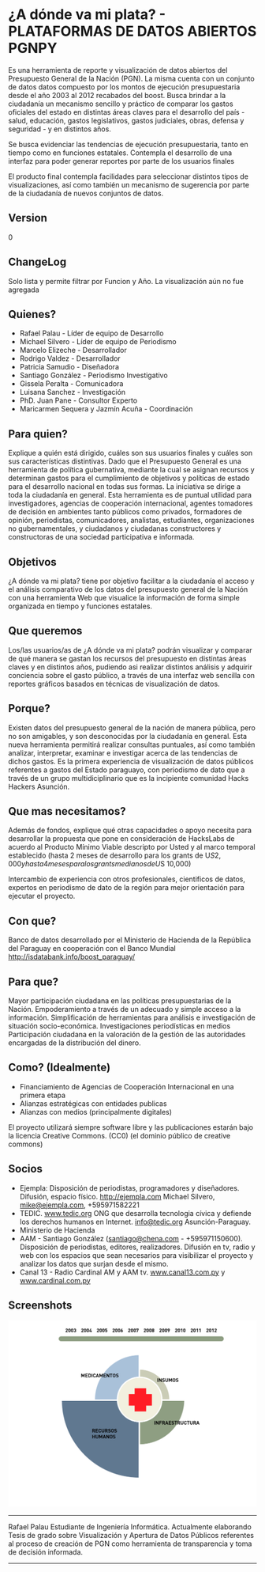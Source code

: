 ¿A dónde va mi plata? - PLATAFORMAS DE DATOS ABIERTOS PGNPY
=====================

Es una herramienta de reporte y visualización de datos abiertos del Presupuesto General de la Nación (PGN). La misma cuenta con un conjunto de datos datos compuesto por los montos de ejecución presupuestaria desde el año 2003 al 2012 recabados del boost. Busca brindar a la ciudadanía un mecanismo sencillo y práctico de comparar los gastos oficiales del estado en distintas áreas claves para el desarrollo del país - salud, educación, gastos legislativos, gastos judiciales, obras, defensa y seguridad - y en distintos años.

Se busca evidenciar las tendencias de ejecución presupuestaria, tanto en tiempo como en funciones estatales. Contempla el desarrollo de una interfaz para poder generar reportes por parte de los usuarios finales

El producto final contempla facilidades para seleccionar distintos tipos de visualizaciones, así como también un mecanismo de sugerencia por parte de la ciudadanía de nuevos conjuntos de datos.

Version
-------

0

ChangeLog
---------
Solo lista y permite filtrar por Funcion y Año. La visualización aún no fue agregada  

Quienes?
--------
  - Rafael Palau - Líder de equipo de Desarrollo
  - Michael Silvero - Líder de equipo de Periodismo
  - Marcelo Elizeche - Desarrollador 
  - Rodrigo Valdez - Desarrollador
  - Patricia Samudio - Diseñadora
  - Santiago González - Periodismo Investigativo 
  - Gissela Peralta - Comunicadora
  - Luisana Sanchez - Investigación
  - PhD. Juan Pane - Consultor Experto
  - Maricarmen Sequera y Jazmín Acuña - Coordinación

Para quien?
--------
Explique a quién está dirigido, cuáles son sus usuarios finales y cuáles son sus características distintivas.
Dado que el Presupuesto General es una herramienta de política gubernativa, mediante la cual se asignan recursos y determinan gastos para el cumplimiento de objetivos y políticas de estado para el desarrollo nacional en todas sus formas. La iniciativa se dirige a toda la ciudadanía en general.
Esta herramienta es de puntual utilidad para investigadores, agencias de cooperación internacional, agentes tomadores de decisión en ambientes tanto públicos como privados, formadores de opinión, periodistas, comunicadores, analistas, estudiantes, organizaciones no gubernamentales, y ciudadanos y ciudadanas constructores y constructoras de una sociedad participativa e informada.

Objetivos
--------
¿A dónde va mi plata? tiene por objetivo facilitar a la ciudadanía el acceso y el análisis comparativo de los datos del presupuesto general de la Nación con una herramienta Web que visualice la información de forma simple organizada en tiempo y funciones estatales.

Que queremos
--------
Los/las usuarios/as de ¿A dónde va mi plata? podrán visualizar y comparar de qué manera se gastan los recursos del presupuesto en distintas áreas claves y en distintos años, pudiendo asi realizar distintos análisis y adquirir conciencia sobre el gasto público, a través de una interfaz web sencilla con reportes gráficos basados en técnicas de visualización de datos.


Porque?
--------
Existen datos del presupuesto general de la nación de manera pública, pero no son amigables, y son desconocidas por la ciudadanía en general. Esta nueva herramienta permitirá realizar consultas puntuales, así como también analizar, interpretar, examinar e investigar acerca de las tendencias de dichos gastos. Es la primera experiencia de visualización de datos públicos referentes a gastos del Estado paraguayo, con periodismo de dato que a través de un grupo multidiciplinario que es la incipiente comunidad Hacks Hackers Asunción.

Que mas necesitamos?
--------
Además de fondos, explique qué otras capacidades o apoyo necesita para desarrollar la propuesta que pone en consideración de HacksLabs de acuerdo al Producto Mínimo Viable descripto por Usted y al marco temporal establecido (hasta 2 meses de desarrollo para los grants de U$S 2,000 y hasta 4 meses para los grants medianos de U$S 10,000)

Intercambio de experiencia con otros profesionales, cientificos de datos, expertos en periodismo de dato de la región para mejor orientación para ejecutar el proyecto.

Con que?
--------
Banco de datos desarrollado por el Ministerio de Hacienda de la República del Paraguay en cooperación con el Banco Mundial
http://isdatabank.info/boost_paraguay/


Para que?
--------
Mayor participación ciudadana en las políticas presupuestarias de la Nación. Empoderamiento a través de un adecuado y simple acceso a la información.
Simplificación de herramientas para análisis e investigación de situación socio-económica.
Investigaciones periodísticas en medios
Participación ciudadana en la valoración de la gestión de las autoridades encargadas de la distribución del dinero.

Como? (Idealmente)
--------
  - Financiamiento de Agencias de Cooperación Internacional en una primera etapa
  - Alianzas estratégicas con entidades publicas
  - Alianzas con medios (principalmente digitales)

El proyecto utilizará siempre software libre y las publicaciones estarán bajo la licencia Creative Commons. (CC0) (el dominio público de creative commons)


Socios
--------
  - Ejempla: Disposición de periodistas, programadores y diseñadores. Difusión, espacio físico. http://ejempla.com Michael Silvero, mike@ejempla.com, +595971582221
  - TEDIC. www.tedic.org ONG que desarrolla tecnologia cívica y defiende los derechos humanos en Internet. info@tedic.org Asunción-Paraguay.
  - Ministerio de Hacienda
  - AAM - Santiago González (santiago@chena.com - +595971150600). Disposición de periodistas, editores, realizadores. Difusión en tv, radio y web con los espacios que sean necesarios para visibilizar el proyecto y analizar los datos que surjan desde el mismo. 
  - Canal 13 - Radio Cardinal AM y AAM tv. www.canal13.com.py y www.cardinal.com.py

Screenshots
-----------

![mocks](mockups/mookup1-01.png)

***
Rafael Palau
Estudiante de Ingeniería Informática.
Actualmente elaborando Tesis de grado sobre Visualización y Apertura de Datos Públicos
referentes al proceso de creación de PGN como herramienta de transparencia y toma de decisión informada.
***
